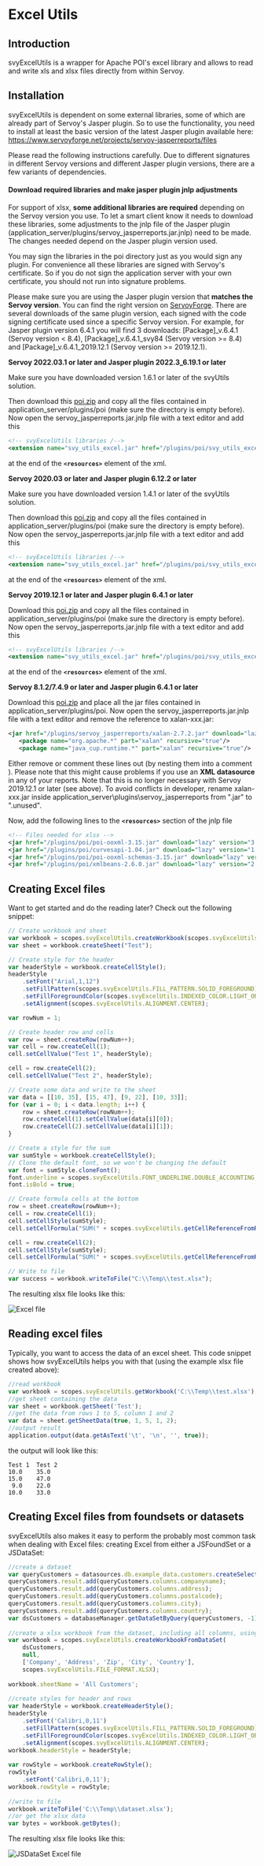 # Excel Utils

## Introduction

svyExcelUtils is a wrapper for Apache POI's excel library and allows to read and write xls and xlsx files directly from within Servoy.

## Installation

svyExcelUtils is dependent on some external libraries, some of which are already part of Servoy's Jasper plugin. So to use the functionality, you need to install at least the basic version of the latest Jasper plugin available here: https://www.servoyforge.net/projects/servoy-jasperreports/files

Please read the following instructions carefully. Due to different signatures in different Servoy versions and different Jasper plugin versions, there are a few variants of dependencies.

#### Download required libraries and make jasper plugin jnlp adjustments

For support of xlsx, **some additional libraries are required** depending on the Servoy version you use. To let a smart client know it needs to download these libraries, some adjustments to the jnlp file of the Jasper plugin (application\_server/plugins/servoy\_jasperreports.jar.jnlp) need to be made. The changes needed depend on the Jasper plugin version used.

You may sign the libraries in the poi directory just as you would sign any plugin. For convenience all these libraries are signed with Servoy's certificate. So if you do not sign the application server with your own certificate, you should not run into signature problems.

Please make sure you are using the Jasper plugin version that **matches the Servoy version**. You can find the right version on [ServoyForge](https://www.servoyforge.net/projects/servoy-jasperreports/files). There are several downloads of the same plugin version, each signed with the code signing certificate used since a specific Servoy version. For example, for Jasper plugin version 6.4.1 you will find 3 downloads: \[Package]\_v.6.4.1 (Servoy version < 8.4), \[Package]\_v.6.4.1\_svy84 (Servoy version >= 8.4) and \[Package]\_v.6.4.1\_2019.12.1 (Servoy version >= 2019.12.1).

**Servoy 2022.03.1 or later and Jasper plugin 2022.3\_6.19.1 or later**

Make sure you have downloaded version 1.6.1 or later of the svyUtils solution.

Then download this [poi.zip](../../../../Servoy/svyUtils/wiki/svyExcelUtils/plugins\_2022\_03\_1/poi.zip) and copy all the files contained in application\_server/plugins/poi (make sure the directory is empty before). Now open the servoy\_jasperreports.jar.jnlp file with a text editor and add this

```xml
<!-- svyExcelUtils libraries /-->   
<extension name="svy_utils_excel.jar" href="/plugins/poi/svy_utils_excel.jar.jnlp" version="%%version%%"/>   
```

at the end of the **`<resources>`** element of the xml.

**Servoy 2020.03 or later and Jasper plugin 6.12.2 or later**

Make sure you have downloaded version 1.4.1 or later of the svyUtils solution.

Then download this [poi.zip](../../../../Servoy/svyUtils/wiki/svyExcelUtils/plugins\_2020\_03/poi.zip) and copy all the files contained in application\_server/plugins/poi (make sure the directory is empty before). Now open the servoy\_jasperreports.jar.jnlp file with a text editor and add this

```xml
<!-- svyExcelUtils libraries /-->   
<extension name="svy_utils_excel.jar" href="/plugins/poi/svy_utils_excel.jar.jnlp" version="%%version%%"/>   
```

at the end of the **`<resources>`** element of the xml.

**Servoy 2019.12.1 or later and Jasper plugin 6.4.1 or later**

Download this [poi.zip](../../../../Servoy/svyUtils/wiki/svyExcelUtils/plugins\_2019\_12\_1/poi.zip) and copy all the files contained in application\_server/plugins/poi (make sure the directory is empty before). Now open the servoy\_jasperreports.jar.jnlp file with a text editor and add this

```xml
<!-- svyExcelUtils libraries /-->   
<extension name="svy_utils_excel.jar" href="/plugins/poi/svy_utils_excel.jar.jnlp" version="%%version%%"/>   
```

at the end of the **`<resources>`** element of the xml.

**Servoy 8.1.2/7.4.9 or later and Jasper plugin 6.4.1 or later**

Download this [poi.zip](../../../../Servoy/svyUtils/wiki/svyExcelUtils/plugins\_jasper\_plugin\_641/poi.zip) and place all the jar files contained in application\_server/plugins/poi. Now open the servoy\_jasperreports.jar.jnlp file with a text editor and remove the reference to xalan-xxx.jar:

```xml
<jar href="/plugins/servoy_jasperreports/xalan-2.7.2.jar" download="lazy" part="xalan" version="2.7.2"/> 
   <package name="org.apache.*" part="xalan" recursive="true"/> 
   <package name="java_cup.runtime.*" part="xalan" recursive="true"/>
```

Either remove or comment these lines out (by nesting them into a comment ). Please note that this might cause problems if you use an **XML datasource** in any of your reports. Note that this is no longer necessary with Servoy 2019.12.1 or later (see above). To avoid conflicts in developer, rename xalan-xxx.jar inside application\_server\plugins\servoy\_jasperreports from ".jar" to ".unused".

Now, add the following lines to the **`<resources>`** section of the jnlp file

```xml
<!-- Files needed for xlsx -->
<jar href="/plugins/poi/poi-ooxml-3.15.jar" download="lazy" version="3.15"/>
<jar href="/plugins/poi/curvesapi-1.04.jar" download="lazy" version="1.04"/>
<jar href="/plugins/poi/poi-ooxml-schemas-3.15.jar" download="lazy" version="3.15"/>
<jar href="/plugins/poi/xmlbeans-2.6.0.jar" download="lazy" version="2.6.0"/>
```

## Creating Excel files

Want to get started and do the reading later? Check out the following snippet:

```javascript
// Create workbook and sheet
var workbook = scopes.svyExcelUtils.createWorkbook(scopes.svyExcelUtils.FILE_FORMAT.XLSX);
var sheet = workbook.createSheet("Test");

// Create style for the header
var headerStyle = workbook.createCellStyle();
headerStyle
	.setFont("Arial,1,12")
	.setFillPattern(scopes.svyExcelUtils.FILL_PATTERN.SOLID_FOREGROUND)
	.setFillForegroundColor(scopes.svyExcelUtils.INDEXED_COLOR.LIGHT_ORANGE)
	.setAlignment(scopes.svyExcelUtils.ALIGNMENT.CENTER);

var rowNum = 1;

// Create header row and cells
var row = sheet.createRow(rowNum++);
var cell = row.createCell(1);
cell.setCellValue("Test 1", headerStyle);

cell = row.createCell(2);
cell.setCellValue("Test 2", headerStyle);

// Create some data and write to the sheet
var data = [[10, 35], [15, 47], [9, 22], [10, 33]];
for (var i = 0; i < data.length; i++) {
	row = sheet.createRow(rowNum++);
	row.createCell(1).setCellValue(data[i][0]);
	row.createCell(2).setCellValue(data[i][1]);
}

// Create a style for the sum
var sumStyle = workbook.createCellStyle();
// Clone the default font, so we won't be changing the default
var font = sumStyle.cloneFont();
font.underline = scopes.svyExcelUtils.FONT_UNDERLINE.DOUBLE_ACCOUNTING;
font.isBold = true;

// Create formula cells at the bottom
row = sheet.createRow(rowNum++);
cell = row.createCell(1);
cell.setCellStyle(sumStyle);
cell.setCellFormula("SUM(" + scopes.svyExcelUtils.getCellReferenceFromRange(2, 1 + data.length, 1, 1) + ")");

cell = row.createCell(2);
cell.setCellStyle(sumStyle);
cell.setCellFormula("SUM(" + scopes.svyExcelUtils.getCellReferenceFromRange(2, 1 + data.length, 2, 2) + ")");

// Write to file
var success = workbook.writeToFile("C:\\Temp\\test.xlsx");
```

The resulting xlsx file looks like this:

![Excel file](../../../../.gitbook/assets/sample\_xlsx.png)

## Reading excel files

Typically, you want to access the data of an excel sheet. This code snippet shows how svyExcelUtils helps you with that (using the example xlsx file created above):

```javascript
//read workbook
var workbook = scopes.svyExcelUtils.getWorkbook('C:\\Temp\\test.xlsx');
//get sheet containing the data
var sheet = workbook.getSheet('Test');
//get the data from rows 1 to 5, column 1 and 2
var data = sheet.getSheetData(true, 1, 5, 1, 2);
//output result
application.output(data.getAsText('\t', '\n', '', true));
```

the output will look like this:

```
Test 1	Test 2
10.0	35.0
15.0	47.0
 9.0	22.0
10.0	33.0
```

## Creating Excel files from foundsets or datasets

svyExcelUtils also makes it easy to perform the probably most common task when dealing with Excel files: creating Excel from either a JSFoundSet or a JSDataSet:

```javascript
//create a dataset
var queryCustomers = datasources.db.example_data.customers.createSelect();
queryCustomers.result.add(queryCustomers.columns.companyname);
queryCustomers.result.add(queryCustomers.columns.address);
queryCustomers.result.add(queryCustomers.columns.postalcode);
queryCustomers.result.add(queryCustomers.columns.city);
queryCustomers.result.add(queryCustomers.columns.country);
var dsCustomers = databaseManager.getDataSetByQuery(queryCustomers, -1);
	
//create a xlsx workbook from the dataset, including all columns, using the given header names
var workbook = scopes.svyExcelUtils.createWorkbookFromDataSet(
	dsCustomers,
	null,
	['Company', 'Address', 'Zip', 'City', 'Country'], 
	scopes.svyExcelUtils.FILE_FORMAT.XLSX);
	
workbook.sheetName = 'All Customers';
	
//create styles for header and rows
var headerStyle = workbook.createHeaderStyle();
headerStyle
	.setFont('Calibri,0,11')
	.setFillPattern(scopes.svyExcelUtils.FILL_PATTERN.SOLID_FOREGROUND)
	.setFillForegroundColor(scopes.svyExcelUtils.INDEXED_COLOR.LIGHT_ORANGE)
	.setAlignment(scopes.svyExcelUtils.ALIGNMENT.CENTER);
workbook.headerStyle = headerStyle;
	
var rowStyle = workbook.createRowStyle();
rowStyle
	.setFont('Calibri,0,11');
workbook.rowStyle = rowStyle;
	
//write to file
workbook.writeToFile('C:\\Temp\\dataset.xlsx');
//or get the xlsx data
var bytes = workbook.getBytes();
```

The resulting xlsx file looks like this:

![JSDataSet Excel file](../../../../.gitbook/assets/dataset\_xlsx.png)
